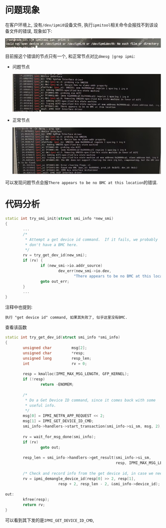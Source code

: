 # 问题现象

在客户环境上, 没有`/dev/ipmi0`设备文件, 执行`ipmitool`相关命令会报找不到该设
备文件的错误, 现象如下:

![ipmi_command_failed_log](pic/ipmi_command_failed_log.png)

目前报这个错误的节点只有一个, 和正常节点对比`dmesg |grep ipmi`:

* 问题节点

  ![dmesg_err_node](pic/dmesg_err_node.png) 
* 正常节点

  ![dmesg_normal_node](pic/dmesg_normal_node.png)

可以发现问题节点会报`There appears to be no BMC at this location`的错误.

# 代码分析
```cpp
static int try_smi_init(struct smi_info *new_smi)
{
        ...
        /*
         * Attempt a get device id command.  If it fails, we probably
         * don't have a BMC here.
         */
        rv = try_get_dev_id(new_smi);
        if (rv) {
                if (new_smi->io.addr_source)
                        dev_err(new_smi->io.dev,
                               "There appears to be no BMC at this location\n");
                goto out_err;
        }
        ...
}
```

注释中也提到:
```
执行 "get device id" command, 如果其失败了, 似乎这里没有BMC.
```

查看该函数
```cpp
static int try_get_dev_id(struct smi_info *smi_info)
{
        unsigned char         msg[2];
        unsigned char         *resp;
        unsigned long         resp_len;
        int                   rv = 0;

        resp = kmalloc(IPMI_MAX_MSG_LENGTH, GFP_KERNEL);
        if (!resp)
                return -ENOMEM;

        /*
         * Do a Get Device ID command, since it comes back with some
         * useful info.
         */
        msg[0] = IPMI_NETFN_APP_REQUEST << 2;
        msg[1] = IPMI_GET_DEVICE_ID_CMD;
        smi_info->handlers->start_transaction(smi_info->si_sm, msg, 2);

        rv = wait_for_msg_done(smi_info);
        if (rv)
                goto out;

        resp_len = smi_info->handlers->get_result(smi_info->si_sm,
                                                  resp, IPMI_MAX_MSG_LENGTH);

        /* Check and record info from the get device id, in case we need it. */
        rv = ipmi_demangle_device_id(resp[0] >> 2, resp[1],
                        resp + 2, resp_len - 2, &smi_info->device_id);

out:
        kfree(resp);
        return rv;
}
```
可以看到其下发的是`IPMI_GET_DEVICE_ID_CMD`, 
